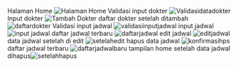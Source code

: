 Halaman Home ![Halaman Home ](https://github.com/user-attachments/assets/62f1605b-f347-4991-984f-72d3f8f9d1d9)
Validasi input dokter ![Validasidatadokter](https://github.com/user-attachments/assets/7de6479f-9311-4560-8ada-257fe8e31184)
Input dokter ![Tambah Dokter](https://github.com/user-attachments/assets/21a6f161-df9c-4b7c-96cb-059d4bcbf366)
daftar dokter setelah ditambah ![daftardokter](https://github.com/user-attachments/assets/96ffda3b-fb42-4678-9058-bbee59bdb151)
Validasi input jadwal ![validasiinputjadwal](https://github.com/user-attachments/assets/94c38a91-ced6-4b89-8acb-1e0f0c2b7bd5)
input jadwal ![input jadwal](https://github.com/user-attachments/assets/e5599a43-5f3f-4d0a-a670-d887a91f2a2c)
daftar jadwal terbaru ![daftarjadwal](https://github.com/user-attachments/assets/51b5905a-d8ed-45de-8132-d4a71c45a366)
edit jadwal ![editjadwal](https://github.com/user-attachments/assets/c3346f83-5683-4ee5-9635-ce9735876438)
data jadwal setelah di edit ![setelahedit](https://github.com/user-attachments/assets/12f5427a-22bc-4b22-bf39-b1d4566c4a65)
hapus data jadwal ![konfirmasihps](https://github.com/user-attachments/assets/358091cc-7a26-48d2-9a1b-6b2f26e6a90e)
daftar jadwal terbaru ![daftarjadwalbaru](https://github.com/user-attachments/assets/4dcfc02a-9ac1-44a4-8e2d-d2731d3ca5a6)
tampilan home setelah data jadwal dihapus![setelahhapus](https://github.com/user-attachments/assets/94e263c9-e762-466b-ae27-c51b8887f500)
